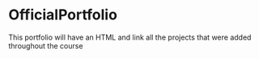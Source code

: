 # OfficialPortfolio
This portfolio will have an HTML and link all the projects that were added throughout the course
